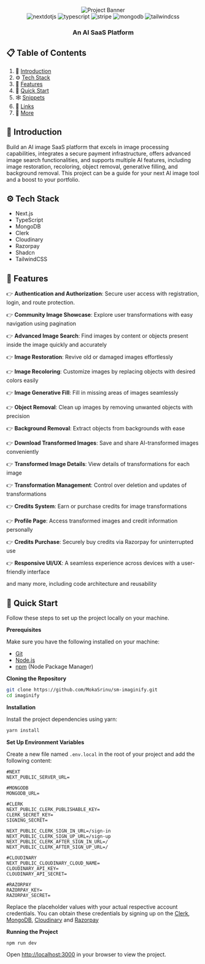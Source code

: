 <div align="center">
  <br />
  <img src="./public/assets/images/app-landing-page.png" alt="Project Banner">
  <br />

  <div>
    <img src="https://img.shields.io/badge/-Next_JS-black?style=for-the-badge&logoColor=white&logo=nextdotjs&color=000000" alt="nextdotjs" />
    <img src="https://img.shields.io/badge/-TypeScript-black?style=for-the-badge&logoColor=white&logo=typescript&color=3178C6" alt="typescript" />
    <img src="https://img.shields.io/badge/-Razorpay-black?style=for-the-badge&logoColor=white&logo=razorpay&color=008CDD" alt="stripe" />
    <img src="https://img.shields.io/badge/-MongoDB-black?style=for-the-badge&logoColor=white&logo=mongodb&color=47A248" alt="mongodb" />
    <img src="https://img.shields.io/badge/-Tailwind_CSS-black?style=for-the-badge&logoColor=white&logo=tailwindcss&color=06B6D4" alt="tailwindcss" />
  </div>

  <h3 align="center">An AI SaaS Platform</h3>
</div>

## 📋 <a name="table">Table of Contents</a>

1. 🤖 [Introduction](#introduction)
2. ⚙️ [Tech Stack](#tech-stack)
3. 🔋 [Features](#features)
4. 🤸 [Quick Start](#quick-start)
5. 🕸️ [Snippets](#snippets)
6. 🔗 [Links](#links)
7. 🚀 [More](#more)

## <a name="introduction">🤖 Introduction</a>

Build an AI image SaaS platform that excels in image processing capabilities, integrates a secure payment infrastructure, offers advanced image search functionalities, and supports multiple AI features, including image restoration, recoloring, object removal, generative filling, and background removal. This project can be a guide for your next AI image tool and a boost to your portfolio.

## <a name="tech-stack">⚙️ Tech Stack</a>

- Next.js
- TypeScript
- MongoDB
- Clerk
- Cloudinary
- Razorpay
- Shadcn
- TailwindCSS

## <a name="features">🔋 Features</a>

👉 **Authentication and Authorization**: Secure user access with registration, login, and route protection.

👉 **Community Image Showcase**: Explore user transformations with easy navigation using pagination

👉 **Advanced Image Search**: Find images by content or objects present inside the image quickly and accurately

👉 **Image Restoration**: Revive old or damaged images effortlessly

👉 **Image Recoloring**: Customize images by replacing objects with desired colors easily

👉 **Image Generative Fill**: Fill in missing areas of images seamlessly

👉 **Object Removal**: Clean up images by removing unwanted objects with precision

👉 **Background Removal**: Extract objects from backgrounds with ease

👉 **Download Transformed Images**: Save and share AI-transformed images conveniently

👉 **Transformed Image Details**: View details of transformations for each image

👉 **Transformation Management**: Control over deletion and updates of transformations

👉 **Credits System**: Earn or purchase credits for image transformations

👉 **Profile Page**: Access transformed images and credit information personally

👉 **Credits Purchase**: Securely buy credits via Razorpay for uninterrupted use

👉 **Responsive UI/UX**: A seamless experience across devices with a user-friendly interface


and many more, including code architecture and reusability 

## <a name="quick-start">🤸 Quick Start</a>

Follow these steps to set up the project locally on your machine.

**Prerequisites**

Make sure you have the following installed on your machine:

- [Git](https://git-scm.com/)
- [Node.js](https://nodejs.org/en)
- [npm](https://www.npmjs.com/) (Node Package Manager)

**Cloning the Repository**

```bash
git clone https://github.com/MokaSrinu/sm-imaginify.git
cd imaginify
```

**Installation**

Install the project dependencies using yarn:

```bash
yarn install
```

**Set Up Environment Variables**

Create a new file named `.env.local` in the root of your project and add the following content:

```env
#NEXT
NEXT_PUBLIC_SERVER_URL=

#MONGODB
MONGODB_URL=

#CLERK
NEXT_PUBLIC_CLERK_PUBLISHABLE_KEY=
CLERK_SECRET_KEY=
SIGNING_SECRET=

NEXT_PUBLIC_CLERK_SIGN_IN_URL=/sign-in
NEXT_PUBLIC_CLERK_SIGN_UP_URL=/sign-up
NEXT_PUBLIC_CLERK_AFTER_SIGN_IN_URL=/
NEXT_PUBLIC_CLERK_AFTER_SIGN_UP_URL=/

#CLOUDINARY
NEXT_PUBLIC_CLOUDINARY_CLOUD_NAME=
CLOUDINARY_API_KEY=
CLOUDINARY_API_SECRET=

#RAZORPAY
RAZORPAY_KEY=
RAZORPAY_SECRET=
```

Replace the placeholder values with your actual respective account credentials. You can obtain these credentials by signing up on the [Clerk](https://clerk.com/), [MongoDB](https://www.mongodb.com/), [Cloudinary](https://cloudinary.com/) and [Razorpay](https://razorpay.com)

**Running the Project**

```bash
npm run dev
```

Open [http://localhost:3000](http://localhost:3000) in your browser to view the project.
